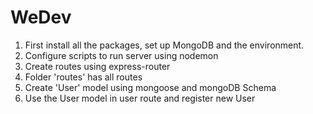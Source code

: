 # WeDev

1. First install all the packages, set up MongoDB and the environment.
2. Configure scripts to run server using nodemon
3. Create routes using express-router
4. Folder 'routes' has all routes
5. Create 'User' model using mongoose and mongoDB Schema
6. Use the User model in user route and register new User
